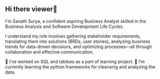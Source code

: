 ## Hi there viewer👋

I'm Sanath Surya, a confident aspiring Business Analyst skilled in the Business Analysis and Software Development Life Cycles. 

I understand my role involves gathering stakeholder requirements, translating them into solutions (BRDs, user stories), analyzing business trends for data-driven decisions, and optimizing processes—all through collaboration and effective communication.

🔭 I’ve worked on SQL and tableau as a part of learning project. 
🌱 I’m currently learning the python frameworks for cleansing and analyzing the data.
<!--
**sur1yas/sur1yas** is a ✨ _special_ ✨ repository because its `README.md` (this file) appears on your GitHub profile.

Here are some ideas to get you started:

- 🔭 I’m currently working on ...
- 🌱 I’m currently learning ...
- 👯 I’m looking to collaborate on ...
- 🤔 I’m looking for help with ...
- 💬 Ask me about ...
- 📫 How to reach me: ...
- 😄 Pronouns: ...
- ⚡ Fun fact: ...
-->
